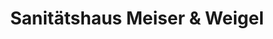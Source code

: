 ---
title: "Sanitätshaus Meiser & Weigel"
url: /friedrichsthal/sanitaetshaus-meiser-und-weigel/
shop: Sanitätshaus
---